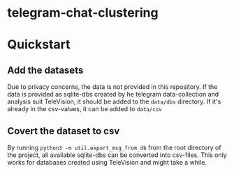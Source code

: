# telegram-chat-clustering

# Quickstart 

## Add the datasets
Due to privacy concerns, the data is not provided in this repository. 
If the data is provided as sqlite-dbs created by he telegram data-collection and analysis suit TeleVision, it should be added to the `data/dbs` directory. If it's already in the csv-values, it can be added to `data/csv`

## Covert the dataset to csv
By running `python3 -m util.export_msg_from_db` from the root directory of the project, all available sqlite-dbs can be converted into csv-files. This only works for databases created using TeleVision and might take a while.
